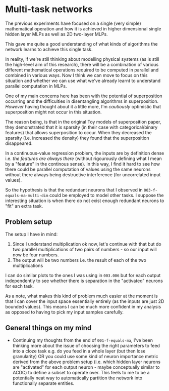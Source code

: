# Multi-task networks

The previous experiments have focused on a single (very simple) mathematical operation and how it is achieved in higher dimensional single hidden layer MLPs as well as 2D two-layer MLPs.

This gave me quite a good understanding of what kinds of algorithms the network learns to achieve this single task.

In reality, if we're still thinking about modelling physical systems (as is still the high-level aim of this research), there will be a combination of various different mathematical operations required to be computed in parallel and combined in various ways. Now I think we can move to focus on this situation and whether we can use what we've already learnt to understand parallel computation in MLPs.

One of my main concerns here has been with the potential of superposition occurring and the difficulties in disentangling algorithms in superposition. _However_ having thought about it a little more, I'm _cautiously_ optimistic that superposition might not occur in this situation.

The reason being, is that in the original Toy models of superposition paper, they demonstrated that it is sparsity (in their case with categorical/binary features) that allows superposition to occur. When they decreased the sparsity (i.e. increased the density) they found that the superposition disappeared.

In a continuous-value regression problem, the inputs are by definition dense i.e. _the features are always there_ (without rigourously defining what I mean by a "feature" in the continous sense). In this way, I find it hard to see how there could be parallel computation of values using the same neurons without there always being destructive interference (for uncorrelated input values).

So the hypothesis is that the redundant neurons that I observed in `003-f-equals-ma-multi-dim` could be employed to model other tasks. I suppose the interesting situation is when there do not exist enough redundant neurons to "fit" an extra task.

## Problem setup

The setup I have in mind:

1. Since I understand multiplication ok now, let's continue with that but do two parallel multiplications of two pairs of numbers - so our input will now be four numbers.
1. The output will be two numbers i.e. the result of each of the two multiplications

I can do similar plots to the ones I was using in `003.006` but for each output independently to see whether there is separation in the "activated" neurons for each task.

As a note, what makes this kind of problem much easier at the moment is that I can cover the input space essentially entirely (as the inputs are just 2D bounded values). This means I can be much more confident in my analysis as opposed to having to pick my input samples carefully.

## General things on my mind

- Continuing my thoughts from the end of `001-f-equals-ma`, I've been thinking more about the issue of choosing the right parameters to feed into a cloze task e.g. do you feed in a whole layer (but then lose granularity) OR you could use some kind of neuron importance metric derived from the above problem setup (i.e. which hidden layer neurons are "activated" for each output neuron - maybe conceptually similar to ACDC) to define a subset to operate over. This feels to me to be a potentially neat way to automatically partition the network into functionally separate entities.
